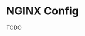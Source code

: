 # NGINX Config

<!--
https://hg.nginx.org/pkg-oss/file/fd9484abcae4/alpine/nginx.conf
https://hg.nginx.org/pkg-oss/file/fd9484abcae4/alpine/nginx.default.conf
-->

TODO

<!--
server {
    listen       7001;
    server_name  localhost;

    location / {
        root   /usr/share/nginx/html;
        index  index.html index.htm;
        try_files $uri $uri/ /index.html;
    }

    error_page   500 502 503 504  /50x.html;

    location = /50x.html {
        root   /usr/share/nginx/html;
    }
}
-->
